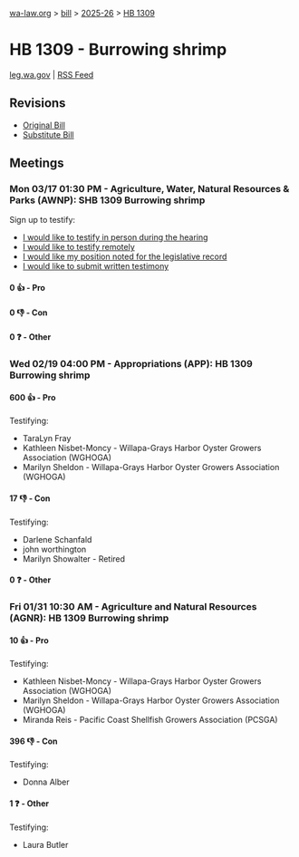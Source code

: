 [wa-law.org](/) > [bill](/bill/) > [2025-26](/bill/2025-26/) > [HB 1309](/bill/2025-26/hb/1309/)

# HB 1309 - Burrowing shrimp
[leg.wa.gov](https://app.leg.wa.gov/billsummary?BillNumber=1309&Year=2025&Initiative=false) | [RSS Feed](./rss.xml)

## Revisions
* [Original Bill](1/)
* [Substitute Bill](S/)

## Meetings
### Mon 03/17 01:30 PM - Agriculture, Water, Natural Resources & Parks (AWNP): SHB 1309 Burrowing shrimp
Sign up to testify:
* [I would like to testify in person during the hearing](https://app.leg.wa.gov/csi/Testifier/Add?chamber=House&mId=33024&aId=165833&caId=26364&tId=1)
* [I would like to testify remotely](https://app.leg.wa.gov/csi/Testifier/Add?chamber=House&mId=33024&aId=165833&caId=26364&tId=2)
* [I would like my position noted for the legislative record](https://app.leg.wa.gov/csi/Testifier/Add?chamber=House&mId=33024&aId=165833&caId=26364&tId=3)
* [I would like to submit written testimony](https://app.leg.wa.gov/csi/Testifier/Add?chamber=House&mId=33024&aId=165833&caId=26364&tId=4)

#### 0 👍 - Pro

#### 0 👎 - Con

#### 0 ❓ - Other

### Wed 02/19 04:00 PM - Appropriations (APP): HB 1309 Burrowing shrimp
#### 600 👍 - Pro
Testifying:
* TaraLyn Fray
* Kathleen Nisbet-Moncy - Willapa-Grays Harbor Oyster Growers Association (WGHOGA)
* Marilyn Sheldon - Willapa-Grays Harbor Oyster Growers Association (WGHOGA)

#### 17 👎 - Con
Testifying:
* Darlene Schanfald
* john worthington
* Marilyn Showalter - Retired

#### 0 ❓ - Other

### Fri 01/31 10:30 AM - Agriculture and Natural Resources (AGNR): HB 1309 Burrowing shrimp
#### 10 👍 - Pro
Testifying:
* Kathleen Nisbet-Moncy - Willapa-Grays Harbor Oyster Growers Association (WGHOGA)
* Marilyn Sheldon - Willapa-Grays Harbor Oyster Growers Association (WGHOGA)
* Miranda Reis - Pacific Coast Shellfish Growers Association (PCSGA)

#### 396 👎 - Con
Testifying:
* Donna Alber

#### 1 ❓ - Other
Testifying:
* Laura Butler
